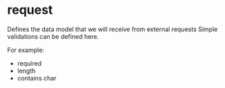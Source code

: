 # request

Defines the data model that we will receive from external requests
Simple validations can be defined here.

For example:

  - required
  - length
  - contains char